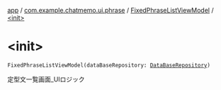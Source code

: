 [app](../../index.md) / [com.example.chatmemo.ui.phrase](../index.md) / [FixedPhraseListViewModel](index.md) / [&lt;init&gt;](./-init-.md)

# &lt;init&gt;

`FixedPhraseListViewModel(dataBaseRepository: `[`DataBaseRepository`](../../com.example.chatmemo.model.repository/-data-base-repository/index.md)`)`

定型文一覧画面_UIロジック


